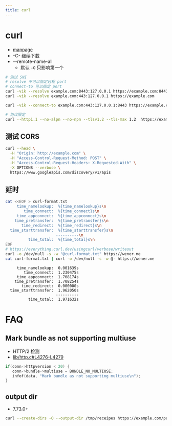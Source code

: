 ```yaml
---
title: curl
---
```


# curl

- [manpage](https://curl.se/docs/manpage.html)
- -C- 继续下载
- --remote-name-all
  - 默认 `-O` 只影响第一个

```bash
# 测试 SNI
# resolve 不可以指定远程 port
# connect-to 可以指定 port
curl -vik --resolve example.com:8443:127.0.0.1 https://example.com:8443
curl -vik --resolve example.com:443:127.0.0.1 https://example.com

curl -vik --connect-to example.com:443:127.0.0.1:8443 https://example.com

# 协议限定
curl --http1.1 --no-alpn --no-npn --tlsv1.2 --tls-max 1.2  https://example.com
```

## 测试 CORS

```bash
curl --head \
  -H "Origin: http://example.com" \
  -H "Access-Control-Request-Method: POST" \
  -H "Access-Control-Request-Headers: X-Requested-With" \
  -X OPTIONS --verbose \
  https://www.googleapis.com/discovery/v1/apis
```

## 延时

```bash
cat <<EOF > curl-format.txt
     time_namelookup:  %{time_namelookup}s\n
        time_connect:  %{time_connect}s\n
     time_appconnect:  %{time_appconnect}s\n
    time_pretransfer:  %{time_pretransfer}s\n
       time_redirect:  %{time_redirect}s\n
  time_starttransfer:  %{time_starttransfer}s\n
                      ----------\n
          time_total:  %{time_total}s\n
EOF
# https://everything.curl.dev/usingcurl/verbose/writeout
curl -o /dev/null -s -w "@curl-format.txt" https://wener.me
cat curl-format.txt | curl -o /dev/null -s -w @- https://wener.me
```

```
     time_namelookup:  0.001639s
        time_connect:  1.230475s
     time_appconnect:  1.708174s
    time_pretransfer:  1.708254s
       time_redirect:  0.000000s
  time_starttransfer:  1.962050s
                      ----------
          time_total:  1.971632s
```

# FAQ

## Mark bundle as not supporting multiuse

- HTTP/2 检测
- [lib/http.c#L4276-L4279](https://github.com/curl/curl/blob/da973165965962a435a23ade336d9a17daf044ef/lib/http.c#L4276-L4279)

```c
if(conn->httpversion < 20) {
   conn->bundle->multiuse = BUNDLE_NO_MULTIUSE;
   infof(data, "Mark bundle as not supporting multiuse\n");
}
```

## output dir

- 7.73.0+

```bash
curl --create-dirs -O --output-dir /tmp/receipes https://example.com/pancakes.jpg
```
